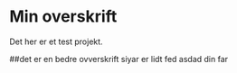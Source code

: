 # Min overskrift
Det her er et test projekt.

##det er en bedre ovverskrift
siyar er lidt fed
asdad
din far
